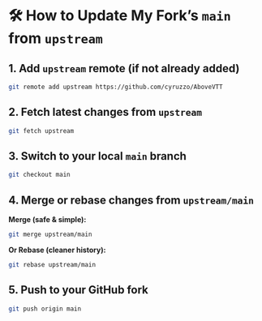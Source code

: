 
# 🛠 How to Update My Fork’s `main` from `upstream`

## 1. Add `upstream` remote (if not already added)
```bash
git remote add upstream https://github.com/cyruzzo/AboveVTT
```

## 2. Fetch latest changes from `upstream`
```bash
git fetch upstream
```

## 3. Switch to your local `main` branch
```bash
git checkout main
```

## 4. Merge or rebase changes from `upstream/main`
**Merge (safe & simple):**
```bash
git merge upstream/main
```

**Or Rebase (cleaner history):**
```bash
git rebase upstream/main
```

## 5. Push to your GitHub fork
```bash
git push origin main
```
